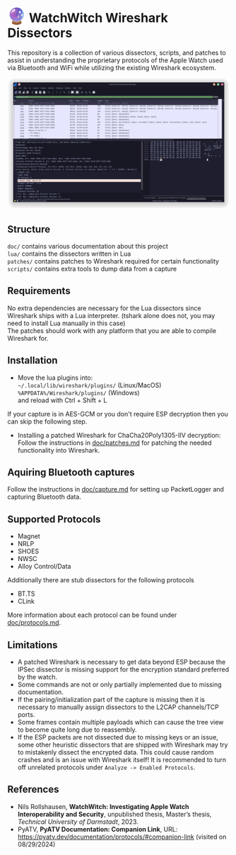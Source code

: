 # <img src="doc/img/logo.png" alt="WatchWitch logo" height=42 width=42 valign=bottom /> WatchWitch Wireshark Dissectors

This repository is a collection of various dissectors, scripts, and patches to assist in understanding the proprietary protocols of the Apple Watch used via Bluetooth and WiFi while utilizing the existing Wireshark ecosystem.	

<p align="center">
  <img src="doc/img/alloy_bluetooth.png"/>
</p>

## Structure
``doc/`` contains various documentation about this project\
``lua/`` contains the dissectors written in Lua\
``patches/`` contains patches to Wireshark required for certain functionality\
``scripts/`` contains extra tools to dump data from a capture

## Requirements
No extra dependencies are necessary for the Lua dissectors since Wireshark ships with a Lua interpreter. (tshark alone does not, you may need to install Lua manually in this case)\
The patches should work with any platform that you are able to compile Wireshark for.

## Installation
- Move the lua plugins into:\
  ``~/.local/lib/wireshark/plugins/`` (Linux/MacOS)\
  ``%APPDATA%/Wireshark/plugins/`` (Windows)\
  and reload with Ctrl + Shift + L
  
If your capture is in AES-GCM or you don't require ESP decryption then you can skip the following step.

- Installing a patched Wireshark for ChaCha20Poly1305-IIV decryption:\
  Follow the instructions in [doc/patches.md](doc/patches.md) for patching the needed functionality into Wireshark.
  
## Aquiring Bluetooth captures 
Follow the instructions in [doc/capture.md](doc/capture.md) for setting up PacketLogger and capturing Bluetooth data.

## Supported Protocols
- Magnet 
- NRLP
- SHOES
- NWSC
- Alloy Control/Data

Additionally there are stub dissectors for the following protocols
- BT.TS
- CLink

More information about each protocol can be found under [doc/protocols.md](doc/protocols.md).

## Limitations
- A patched Wireshark is necessary to get data beyond ESP because the IPSec dissector is missing support for the encryption standard preferred by the watch.
- Some commands are not or only partially implemented due to missing documentation.
- If the pairing/initialization part of the capture is missing then it is necessary to manually assign dissectors to the L2CAP channels/TCP ports.
- Some frames contain multiple payloads which can cause the tree view to become quite long due to reassembly.
- If the ESP packets are not dissected due to missing keys or an issue, some other heuristic dissectors that are shipped with Wireshark may try to mistakenly dissect the encrypted data. This could cause random crashes and is an issue with Wireshark itself! It is recommended to turn off unrelated protocols under ``Analyze -> Enabled Protocols``.

## References
- Nils Rollshausen, **WatchWitch: Investigating Apple Watch Interoperability and Security**, unpublished thesis, Master’s thesis, _Technical University of Darmstadt_, 2023.
- PyATV, **PyATV Documentation: Companion Link**, URL: https://pyatv.dev/documentation/protocols/#companion-link (visited on 08/29/2024)
